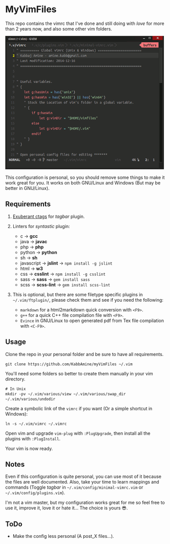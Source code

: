 # MyVimFiles


This repo contains the vimrc that I've done and still doing with *love* for more than 2 years now, and also some other vim folders.

![My vim](.img/myVim.png)

This configuration is personal, so you should remove some things to make it work great for you. It works on both GNU/Linux and Windows (But may be better in GNU/Linux).

## Requirements

1. [Exuberant ctags](http://ctags.sourceforge.net/) for *tagbar* plugin.

2. Linters for *syntastic* plugin:
	- c          ->  **gcc**
	- java       ->  **javac**
	- php        ->  **php**
	- python     ->  **python**
	- sh         ->  **sh**
	- javascript ->  **jslint**    ->  `npm install -g jslint`
	- html       ->  **w3**
	- css        ->  **csslint**   ->  `npm install -g csslint`
	- sass       ->  **sass**      ->  `gem install sass`
	- scss       ->  **scss-lint** ->  `gem install scss-lint`

3. This is optional, but there are some filetype specific plugins in `~/.vim/ftplugin/`, please  check them and see if you need the following:
	- `markdown` for a html2markdown quick conversion with `<F9>`.
	- `g++` for a quick C++ file compilation file with `<F9>`.
	- `Evince` in GNU/Linux to open generated pdf from Tex file compilation with `<C-F9>`.

## Usage

Clone the repo in your personal folder and be sure to have all requirements.

```
git clone https://github.com/KabbAmine/myVimFiles ~/.vim
```

You'll need some folders so better to create them manually in your vim directory.

```
# In Unix
mkdir -pv ~/.vim/various/view ~/.vim/various/swap_dir ~/.vim/various/undodir
```

Create a symbolic link of the `vimrc` if you want (Or a simple shortcut in Windows):
```
ln -s ~/.vim/vimrc ~/.vimrc
```

Open vim and upgrade `vim-plug` with `:PlugUpgrade`, then install all the plugins with `:PlugInstall`.

Your vim is now ready.

## Notes

Even if this configuration is quite personal, you can use most of it because the files are well documented. Also, take your time to learn mappings and commands (Toggle *tagbar* in `~/.vim/config/minimal-vimrc.vim` or `~/.vim/config/plugins.vim`).

I'm not a vim master, but my configuration works great for me so feel free to use it, improve it, love it or hate it... The choice is yours :sunglasses:.

## ToDo

- Make the config less personal (A post_X files...).
